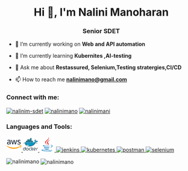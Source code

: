 <h1 align="center">Hi 👋, I'm Nalini Manoharan</h1>
<h3 align="center">Senior SDET</h3>

- 🔭 I’m currently working on **Web and API automation**

- 🌱 I’m currently learning **Kubernites ,AI-testing**

- 💬 Ask me about **Restassured, Selenium,Testing stratergies,CI/CD**

- 📫 How to reach me **nalinimano@gmail.com**

<h3 align="left">Connect with me:</h3>
<p align="left">
<a href="https://linkedin.com/in/nalinim-sdet" target="blank"><img align="center" src="https://raw.githubusercontent.com/rahuldkjain/github-profile-readme-generator/master/src/images/icons/Social/linked-in-alt.svg" alt="nalinim-sdet" height="30" width="40" /></a>
<a href="https://www.hackerrank.com/nalinimano" target="blank"><img align="center" src="https://raw.githubusercontent.com/rahuldkjain/github-profile-readme-generator/master/src/images/icons/Social/hackerrank.svg" alt="nalinimano" height="30" width="40" /></a>
<a href="https://www.leetcode.com/nalinimani" target="blank"><img align="center" src="https://raw.githubusercontent.com/rahuldkjain/github-profile-readme-generator/master/src/images/icons/Social/leet-code.svg" alt="nalinimani" height="30" width="40" /></a>
</p>

<h3 align="left">Languages and Tools:</h3>
<p align="left"> <a href="https://aws.amazon.com" target="_blank" rel="noreferrer"> <img src="https://raw.githubusercontent.com/devicons/devicon/master/icons/amazonwebservices/amazonwebservices-original-wordmark.svg" alt="aws" width="40" height="40"/> </a> <a href="https://www.docker.com/" target="_blank" rel="noreferrer"> <img src="https://raw.githubusercontent.com/devicons/devicon/master/icons/docker/docker-original-wordmark.svg" alt="docker" width="40" height="40"/> </a> <a href="https://www.java.com" target="_blank" rel="noreferrer"> <img src="https://raw.githubusercontent.com/devicons/devicon/master/icons/java/java-original.svg" alt="java" width="40" height="40"/> </a> <a href="https://www.jenkins.io" target="_blank" rel="noreferrer"> <img src="https://www.vectorlogo.zone/logos/jenkins/jenkins-icon.svg" alt="jenkins" width="40" height="40"/> </a> <a href="https://kubernetes.io" target="_blank" rel="noreferrer"> <img src="https://www.vectorlogo.zone/logos/kubernetes/kubernetes-icon.svg" alt="kubernetes" width="40" height="40"/> </a> <a href="https://postman.com" target="_blank" rel="noreferrer"> <img src="https://www.vectorlogo.zone/logos/getpostman/getpostman-icon.svg" alt="postman" width="40" height="40"/> </a> <a href="https://www.selenium.dev" target="_blank" rel="noreferrer"> <img src="https://raw.githubusercontent.com/detain/svg-logos/780f25886640cef088af994181646db2f6b1a3f8/svg/selenium-logo.svg" alt="selenium" width="40" height="40"/> </a> </p>

<p><img align="left" src="https://github-readme-stats.vercel.app/api/top-langs?username=nalinimano&show_icons=true&locale=en&layout=compact" alt="nalinimano" /></p>

<p>&nbsp;<img align="center" src="https://github-readme-stats.vercel.app/api?username=nalinimano&show_icons=true&locale=en" alt="nalinimano" /></p>
